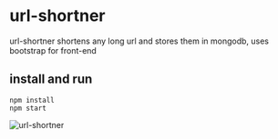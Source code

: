 # url-shortner
url-shortner shortens any long url and stores them in mongodb, uses bootstrap for front-end

## install and run
```
npm install
npm start
```

![url-shortner](/localhost_3000_.png)